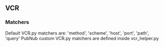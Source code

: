 ## VCR

### Matchers
Default VCR.py matchers are: 'method', 'scheme', 'host', 'port', 'path', 'query'
PubNub custom VCR.py matchers are defined inside vcr_helper.py